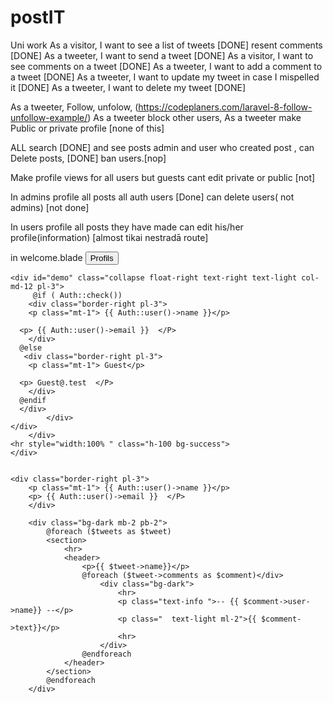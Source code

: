 # postIT
 Uni work
 As a visitor, I want to see a list of tweets [DONE] resent comments [DONE]
 As a tweeter, I want to send a tweet [DONE]
 As a visitor, I want to see comments on a tweet [DONE]
 As a tweeter, I want to add a comment to a tweet [DONE]
 As a tweeter, I want to update my tweet in case I mispelled it [DONE]
 As a tweeter, I want to delete my tweet [DONE]

As a tweeter, Follow, unfolow, (https://codeplaners.com/laravel-8-follow-unfollow-example/)
As a tweeter block other users,
As a tweeter make Public or private profile
[none of this]


ALL search [DONE] and see posts 
   admin and user who created post , can Delete posts, [DONE]
    ban users.[nop]


Make profile views for all users
        but guests cant edit 
        private or public [not]

In admins profile all posts
        all auth users [Done]
        can delete users( not admins) [not done]

In users profile all posts they have made
            can edit his/her profile(information) [almost tikai nestradā route]


in welcome.blade 
<button data-toggle="collapse" data-target="#demo" class="float-right  bg-success mr-3"  >Profils</button>
  
    <div id="demo" class="collapse float-right text-right text-light col-md-12 pl-3">
         @if ( Auth::check()) 
        <div class="border-right pl-3">
        <p class="mt-1"> {{ Auth::user()->name }}</p>
       
      <p> {{ Auth::user()->email }}  </P>
        </div>
      @else
       <div class="border-right pl-3">
        <p class="mt-1"> Guest</p>
       
      <p> Guest@.test  </P>
        </div>
      @endif
      </div>
            </div>
    </div>
        </div>
    <hr style="width:100% " class="h-100 bg-success">
    </div> 


    <div class="border-right pl-3">
        <p class="mt-1"> {{ Auth::user()->name }}</p>
        <p> {{ Auth::user()->email }}  </P>
        </div>
                
        <div class="bg-dark mb-2 pb-2">
            @foreach ($tweets as $tweet)
            <section>
                <hr>
                <header>
                    <p>{{ $tweet->name}}</p>
                    @foreach ($tweet->comments as $comment)</div>
                        <div class="bg-dark">
                            <hr>
                            <p class="text-info ">-- {{ $comment->user->name}} --</p>
                            <p class="  text-light ml-2">{{ $comment->text}}</p>
                            <hr>
                        </div>
                    @endforeach
                </header>
            </section>
            @endforeach
        </div>
